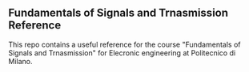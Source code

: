 ## Fundamentals of Signals and Trnasmission Reference

This repo contains a useful reference for the course "Fundamentals of Signals and Trnasmission" for Elecronic engineering at Politecnico di Milano.

 
